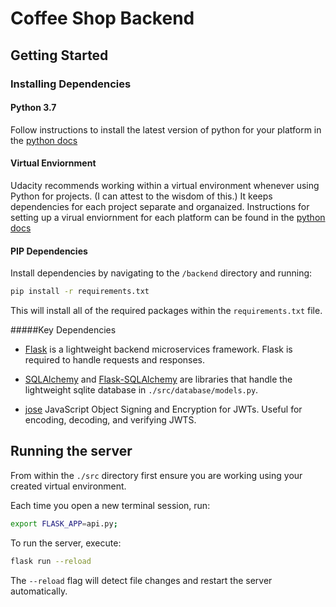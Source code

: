 # Coffee Shop Backend

## Getting Started

### Installing Dependencies

#### Python 3.7

Follow instructions to install the latest version of python for your platform in the [python docs](https://docs.python.org/3/using/unix.html#getting-and-installing-the-latest-version-of-python)

#### Virtual Enviornment

Udacity recommends working within a virtual environment whenever using Python for projects. (I can attest to the wisdom of this.) It keeps dependencies for each project separate and organaized. Instructions for setting up a virual enviornment for each platform can be found in the [python docs](https://packaging.python.org/guides/installing-using-pip-and-virtual-environments/)

#### PIP Dependencies

Install dependencies by navigating to the `/backend` directory and running:

```bash
pip install -r requirements.txt
```

This will install all of the required packages within the `requirements.txt` file.

#####Key Dependencies

- [Flask](http://flask.pocoo.org/)  is a lightweight backend microservices framework. Flask is required to handle requests and responses.

- [SQLAlchemy](https://www.sqlalchemy.org/) and [Flask-SQLAlchemy](https://flask-sqlalchemy.palletsprojects.com/en/2.x/) are libraries that handle the lightweight sqlite database in `./src/database/models.py`. 

- [jose](https://python-jose.readthedocs.io/en/latest/) JavaScript Object Signing and Encryption for JWTs. Useful for encoding, decoding, and verifying JWTS.

## Running the server

From within the `./src` directory first ensure you are working using your created virtual environment.

Each time you open a new terminal session, run:

```bash
export FLASK_APP=api.py;
```

To run the server, execute:

```bash
flask run --reload
```

The `--reload` flag will detect file changes and restart the server automatically.
